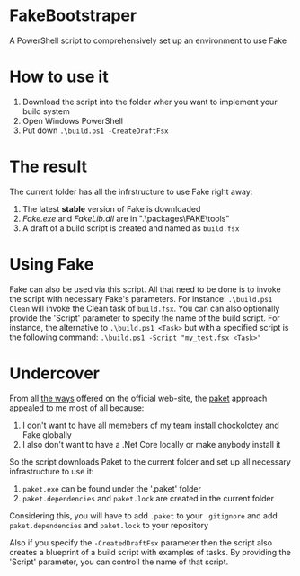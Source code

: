 # FakeBootstraper
A PowerShell script to comprehensively set up an environment to use Fake

# How to use it
1. Download the script into the folder wher you want to implement your build system
2. Open Windows PowerShell
3. Put down `.\build.ps1 -CreateDraftFsx`

# The result
The current folder has all the infrstructure to use Fake right away:
1. The latest **stable** version of Fake is downloaded
2. _Fake.exe_ and _FakeLib.dll_ are in ".\packages\FAKE\tools\"
3. A draft of a build script is created and named as `build.fsx`

# Using Fake
Fake can also be used via this script. All that need to be done is to invoke the script with necessary Fake's parameters. For instance: `.\build.ps1 Clean` will invoke the Clean task of `build.fsx`.
You can can also optionally provide the 'Script' parameter to specify the name of the build script. For instance, the alternative to `.\build.ps1 <Task>` but with a specified script is the following command: `.\build.ps1 -Script "my_test.fsx <Task>"`

# Undercover
From all [the ways](https://fake.build/fake-gettingstarted.html#Create-and-Edit-scripts-with-Intellisense) offered on the official web-site, the [paket](https://fsprojects.github.io/Paket/) approach appealed to me most of all because:
1. I don't want to have all memebers of my team install chockolotey and Fake globally
2. I also don't want to have a .Net Core locally or make anybody install it

So the script downloads Paket to the current folder and set up all necessary infrastructure to use it:
1. `paket.exe` can be found under the '.paket' folder
2. `paket.dependencies` and `paket.lock` are created in the current folder

Considering this, you will have to add `.paket` to your `.gitignore` and add `paket.dependencies` and `paket.lock` to your repository

Also if you specify the `-CreatedDraftFsx` parameter then the script also creates a blueprint of a build script with examples of tasks. By providing the 'Script' parameter, you can controll the name of that script.
